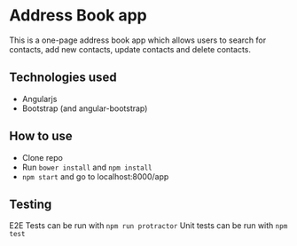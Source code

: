 Address Book app
===========================

This is a one-page address book app which allows users to search for contacts, add new contacts, update contacts and delete contacts.

Technologies used
-----------------
- Angularjs
- Bootstrap (and angular-bootstrap)

How to use
---------------
- Clone repo
- Run ```bower install``` and ```npm install```
- ```npm start``` and go to localhost:8000/app

Testing
------

E2E Tests can be run with ```npm run protractor```
Unit tests can be run with ```npm test```
